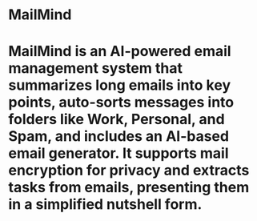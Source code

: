 # MailMind
# MailMind is an AI-powered email management system that summarizes long emails into key points, auto-sorts messages into folders like Work, Personal, and Spam, and includes an AI-based email generator. It supports mail encryption for privacy and extracts tasks from emails, presenting them in a simplified nutshell form.
